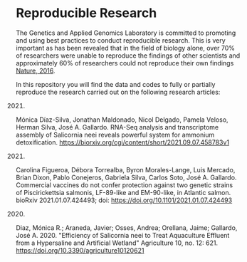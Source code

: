 # Reproducible Research

The Genetics and Applied Genomics Laboratory is committed to promoting and using best practices to conduct reproducible research. This is very important as has been revealed that in the field of biology alone, over 70% of researchers were unable to reproduce the findings of other scientists and approximately 60% of researchers could not reproduce their own findings [Nature, 2016](https://www.nature.com/news/1-500-scientists-lift-the-lid-on-reproducibility-1.19970). 

In this repository you will find the data and codes to fully or partially reproduce the research carried out on the following research articles:

2021.
Mónica Díaz-Silva, Jonathan Maldonado, Nicol Delgado, Pamela Veloso, Herman Silva, José A. Gallardo. RNA-Seq analysis and transcriptome assembly of Salicornia neei reveals powerful system for ammonium detoxification. https://biorxiv.org/cgi/content/short/2021.09.07.458783v1


2021.
Carolina Figueroa, Débora Torrealba, Byron Morales-Lange, Luis Mercado, Brian Dixon, Pablo Conejeros, Gabriela Silva, Carlos Soto, José A. Gallardo. Commercial vaccines do not confer protection against two genetic strains of Piscirickettsia salmonis, LF-89-like and EM-90-like, in Atlantic salmon. bioRxiv 2021.01.07.424493; doi: https://doi.org/10.1101/2021.01.07.424493

2020. 
Diaz, Mónica R.; Araneda, Javier; Osses, Andrea; Orellana, Jaime; Gallardo, José A. 2020. "Efficiency of Salicornia neei to Treat Aquaculture Effluent from a Hypersaline and Artificial Wetland" Agriculture 10, no. 12: 621. https://doi.org/10.3390/agriculture10120621

